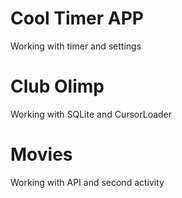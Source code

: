 # Cool Timer APP
Working with timer and settings
# Club Olimp
Working with SQLite and CursorLoader
# Movies
Working with API and second activity
